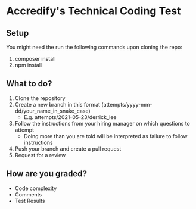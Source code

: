 # Accredify's Technical Coding Test

## Setup
You might need the run the following commands upon cloning the repo:
1.  composer install
2.  npm install

## What to do?
1. Clone the repository
2. Create a new branch in this format (attempts/yyyy-mm-dd/your_name_in_snake_case)
    - E.g. attempts/2021-05-23/derrick_lee
3. Follow the instructions from your hiring manager on which questions to attempt
    - Doing more than you are told will be interpreted as failure to follow instructions
4. Push your branch and create a pull request
5. Request for a review

## How are you graded?
- Code complexity
- Comments
- Test Results